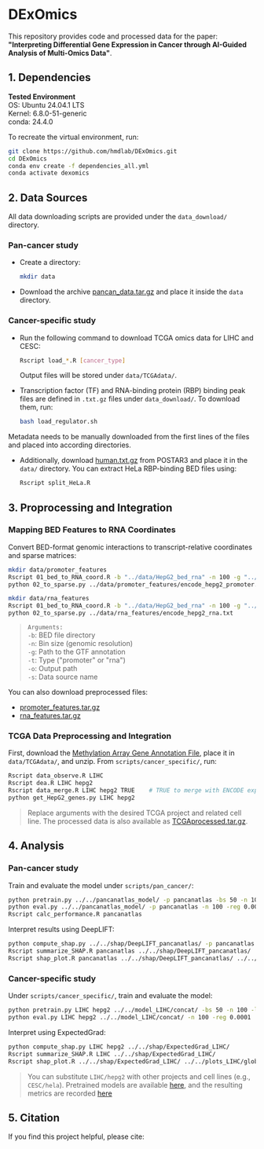 # DExOmics
This repository provides code and processed data for the paper:  
**"Interpreting Differential Gene Expression in Cancer through AI-Guided Analysis of Multi-Omics Data"**.


## 1. Dependencies
**Tested Environment**\
OS: Ubuntu 24.04.1 LTS\
Kernel: 6.8.0-51-generic\
conda: 24.4.0

To recreate the virtual environment, run:

```bash
git clone https://github.com/hmdlab/DExOmics.git
cd DExOmics
conda env create -f dependencies_all.yml
conda activate dexomics
```


## 2. Data Sources
All data downloading scripts are provided under the `data_download/` directory.
### Pan-cancer study
- Create a directory:
    ```bash
    mkdir data
    ```
- Download the archive [pancan_data.tar.gz](https://drive.google.com/drive/folders/1etIOFisUnMDNoQ5UAiMHyz3Mo2n49dAk?usp=drive_link) and place it inside the `data` directory.

### Cancer-specific study
- Run the following command to download TCGA omics data for LIHC and CESC:
    ```bash
    Rscript load_*.R [cancer_type]
    ```
    Output files will be stored under `data/TCGAdata/`.

- Transcription factor (TF) and RNA-binding protein (RBP) binding peak files are defined in `.txt.gz` files under `data_download/`. To download them, run:
    ```bash
    bash load_regulator.sh
    ```
Metadata needs to be manually downloaded from the first lines of the files and placed into according directories.

- Additionally, download [human.txt.gz](https://cloud.tsinghua.edu.cn/d/8133e49661e24ef7a915/files/?p=%2Fhuman.txt.gz&dl=1) from POSTAR3 and place it in the `data/` directory.
You can extract HeLa RBP-binding BED files using:
    ```bash
    Rscript split_HeLa.R
    ```


## 3. Proprocessing and Integration
### Mapping BED Features to RNA Coordinates
Convert BED-format genomic interactions to transcript-relative coordinates and sparse matrices:
```bash
mkdir data/promoter_features
Rscript 01_bed_to_RNA_coord.R -b "../data/HepG2_bed_rna" -n 100 -g "../data/pancan_data/references_v8_gencode.v26.GRCh38.genes.gtf" -t "promoter" -o "../data/promoter_features/encode_hepg2_promoter" -s "ENCODE"
python 02_to_sparse.py ../data/promoter_features/encode_hepg2_promoter.txt

mkdir data/rna_features
Rscript 01_bed_to_RNA_coord.R -b "../data/HepG2_bed_rna" -n 100 -g "../data/pancan_data/references_v8_gencode.v26.GRCh38.genes.gtf" -t "rna" -o "../data/rna_features/encode_hepg2_rna" -s "ENCODE"
python 02_to_sparse.py ../data/rna_features/encode_hepg2_rna.txt
```
>`Arguments:`\
`-b`: BED file directory\
`-n`: Bin size (genomic resolution)\
`-g`: Path to the GTF annotation\
`-t`: Type ("promoter" or "rna")\
`-o`: Output path\
`-s`: Data source name

You can also download preprocessed files:
- [promoter_features.tar.gz](https://drive.google.com/drive/folders/1etIOFisUnMDNoQ5UAiMHyz3Mo2n49dAk?usp=drive_link)
- [rna_features.tar.gz](https://drive.google.com/drive/folders/1etIOFisUnMDNoQ5UAiMHyz3Mo2n49dAk?usp=drive_link)

### TCGA Data Preprocessing and Integration
First, download the [Methylation Array Gene Annotation File](https://api.gdc.cancer.gov/v0/data/021a2330-951d-474f-af24-1acd77e7664f), place it in `data/TCGAdata/`, and unzip. From `scripts/cancer_specific/`, run:
```bash
Rscript data_observe.R LIHC
Rscript dea.R LIHC hepg2
Rscript data_merge.R LIHC hepg2 TRUE    # TRUE to merge with ENCODE expression data
python get_HepG2_genes.py LIHC hepg2
```
>Replace arguments with the desired TCGA project and related cell line.
The processed data is also available as [TCGAprocessed.tar.gz](https://drive.google.com/drive/folders/1etIOFisUnMDNoQ5UAiMHyz3Mo2n49dAk?usp=drive_link).


## 4. Analysis
### Pan-cancer study
Train and evaluate the model under `scripts/pan_cancer/`:
```bash
python pretrain.py ../../pancanatlas_model/ -p pancanatlas -bs 50 -n 100 -lr 0.001 -step 30 -reg 0.001
python eval.py ../../pancanatlas_model/ -p pancanatlas -n 100 -reg 0.001
Rscript calc_performance.R pancanatlas
```

Interpret results using DeepLIFT:
```bash
python compute_shap.py ../../shap/DeepLIFT_pancanatlas/ -p pancanatlas
Rscript summarize_SHAP.R pancanatlas ../../shap/DeepLIFT_pancanatlas/
Rscript shap_plot.R pancanatlas ../../shap/DeepLIFT_pancanatlas/ ../../plots_pancanatlas/
```

### Cancer-specific study
Under `scripts/cancer_specific/`, train and evaluate the model:
```bash
python pretrain.py LIHC hepg2 ../../model_LIHC/concat/ -bs 50 -n 100 -lr 0.001 -step 30 -reg 0.0001
python eval.py LIHC hepg2 ../../model_LIHC/concat/ -n 100 -reg 0.0001
```

Interpret using ExpectedGrad:
```bash
python compute_shap.py LIHC hepg2 ../../shap/ExpectedGrad_LIHC/
Rscript summarize_SHAP.R LIHC ../../shap/ExpectedGrad_LIHC/
Rscript shap_plot.R ../../shap/ExpectedGrad_LIHC/ ../../plots_LIHC/global/
```
>You can substitute `LIHC/hepg2` with other projects and cell lines (e.g., `CESC/hela`).
Pretrained models are available [here](https://drive.google.com/drive/folders/115VOsmUTsXhxcnQ6qf4_8ZRSEP29KyJO?usp=drive_link), and the resulting metrics are recorded [here](https://drive.google.com/drive/folders/1kjnYI5AQ6HweQK8UYlRJwLyVV5u1za6K?usp=drive_link)

## 5. Citation
If you find this project helpful, please cite: